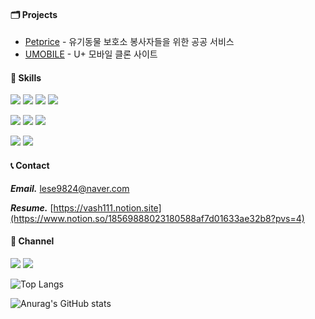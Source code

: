 #### 🗂️ Projects 
- [Petprice](https://github.com/vash111/Petprice-Release-) - 유기동물 보호소 봉사자들을 위한 공공 서비스
- [UMOBILE](https://github.com/vash111/UMOBILE) - U+ 모바일 클론 사이트



#### 🔨 Skills
<a target="_blank"><img src="https://img.shields.io/badge/java-%23ED8B00.svg?style=for-the-badge&logo=openjdk&logoColor=white"/></a>
<a target="_blank"><img src="https://img.shields.io/badge/Spring-6DB33F?style=for-the-badge&logo=Spring&logoColor=white"/></a>
<a target="_blank"><img src="https://img.shields.io/badge/JPA-59666C?style=for-the-badge&logo=Hibernate&logoColor=white"/></a>
<a target="_blank"><img src="https://img.shields.io/badge/JUnit-25A162?style=for-the-badge&logo=JUnit5&logoColor=white"/></a> &nbsp;

<a target="_blank"><img src="https://img.shields.io/badge/Docker-2496ED?style=for-the-badge&logo=docker&logoColor=white"/></a>
<a target="_blank"><img src="https://img.shields.io/badge/Spring Security-6DB33F?style=for-the-badge&logo=springsecurity&logoColor=white"/></a>
<a target="_blank"></a>
<a target="_blank"><img src="https://img.shields.io/badge/AWS-232F3E?style=for-the-badge&logo=AmazonAWS&logoColor=white"/></a>
 &nbsp;


<a target="_blank"><img src="https://img.shields.io/badge/MySQL-4479A1?style=for-the-badge&logo=mysql&logoColor=white"/></a>
<a target="_blank"><img src="https://img.shields.io/badge/Oracle-F80000?style=for-the-badge&logo=oracle&logoColor=white"/></a>



#### 📞 Contact
***Email.*** [lese9824@naver.com](lese9824@naver.com) &nbsp;

***Resume.*** [https://vash111.notion.site](https://www.notion.so/18569888023180588af7d01633ae32b8?pvs=4)


#### 📮 Channel
<a href="https://blog.naver.com/vash111" target="_blank"><img src="https://img.shields.io/badge/Blog-FF7200?style=for-the-badge&logo=bloglovin&logoColor=white"/></a>
<a href="https://www.notion.so/76e85bb0f5bc41929daee8c9b7f1eb05" target="_blank">
<img src="https://img.shields.io/badge/Notion-034511?style=for-the-badge&logo=Notion&logoColor=white"/></a>



![Top Langs](https://github-readme-stats.vercel.app/api/top-langs/?username=vash111&layout=compact&theme=dracula)

![Anurag's GitHub stats](https://github-readme-stats.vercel.app/api?username=vash111&show_icons=true&theme=dracula)
